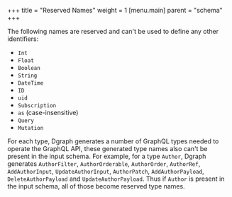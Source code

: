 +++
title = "Reserved Names"
weight = 1
[menu.main]
    parent = "schema"
+++

The following names are reserved and can't be used to define any other identifiers:

- `Int`
- `Float`
- `Boolean`
- `String`
- `DateTime`
- `ID`
- `uid`
- `Subscription`
- `as` (case-insensitive)
- `Query`
- `Mutation`

For each type, Dgraph generates a number of GraphQL types needed to operate the GraphQL API, these generated type names also can't be present in the input schema.  For example, for a type `Author`, Dgraph generates `AuthorFilter`, `AuthorOrderable`, `AuthorOrder`, `AuthorRef`, `AddAuthorInput`, `UpdateAuthorInput`, `AuthorPatch`, `AddAuthorPayload`, `DeleteAuthorPayload` and `UpdateAuthorPayload`.  Thus if `Author` is present in the input schema, all of those become reserved type names.